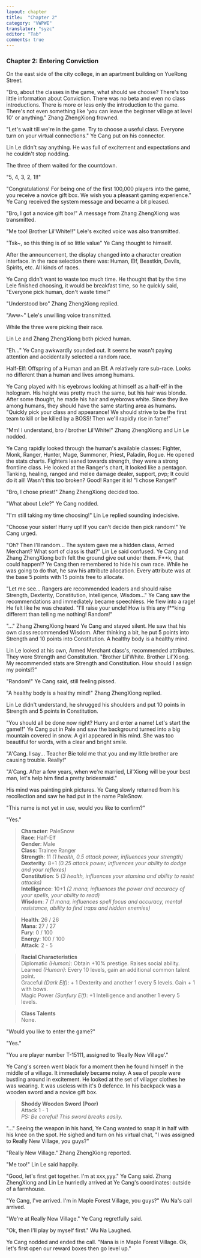 ```yaml
---
layout: chapter
title:  "Chapter 2"
category: "VWPWE"
translator: "syzc"
editor: "Tab"
comments: true
---
```


### Chapter 2: Entering Conviction

On the east side of the city college, in an apartment building on YueRong Street.

"Bro, about the classes in the game, what should we choose? There's too little information about Conviction. There was no beta and even no class introductions. There is more or less only the introduction to the game. There's not even something like 'you can leave the beginner village at level 10' or anything." Zhang ZhengXiong frowned.

"Let's wait till we're in the game. Try to choose a useful class. Everyone turn on your virtual connections." Ye Cang put on his connector.

Lin Le didn't say anything. He was full of excitement and expectations and he couldn't stop nodding.

The three of them waited for the countdown.

"5, 4, 3, 2, 1!!"

"Congratulations! For being one of the first 100,000 players into the game, you receive a novice gift box. We wish you a pleasant gaming experience." Ye Cang received the system message and became a bit pleased.

"Bro, I got a novice gift box!" A message from Zhang ZhengXiong was transmitted.

"Me too! Brother Lil'White!!" Lele's excited voice was also transmitted.

"Tsk~, so this thing is of so little value" Ye Cang thought to himself.

After the announcement, the display changed into a character creation interface. In the race selection there was: Human, Elf, Beastkin, Devils, Spirits, etc. All kinds of races.

Ye Cang didn't want to waste too much time. He thought that by the time Lele finished choosing, it would be breakfast time, so he quickly said, "Everyone pick human, don't waste time!"

"Understood bro" Zhang ZhengXiong replied.

"Aww~" Lele's unwilling voice transmitted. 

While the three were picking their race.

Lin Le and Zhang ZhengXiong both picked human.

"Eh..." Ye Cang awkwardly sounded out. It seems he wasn't paying attention and accidentally selected a random race.

Half-Elf: Offspring of a Human and an Elf. A relatively rare sub-race. Looks no different than a human and lives among humans.

Ye Cang played with his eyebrows looking at himself as a half-elf in the hologram. His height was pretty much the same, but his hair was blonde. After some thought, he made his hair and eyebrows white. Since they live among humans, they should have the same starting area as humans. "Quickly pick your class and appearance! We should strive to be the first team to kill or be killed by a BOSS! Then we'll rapidly rise in fame!"

"Mm! I understand, bro / brother Lil'White!" Zhang ZhengXiong and Lin Le nodded.

Ye Cang rapidly looked through the human's available classes: Fighter, Monk, Ranger, Hunter, Mage, Summoner, Priest, Paladin, Rogue. He opened the stats charts. Fighters leaned towards strength, they were a strong frontline class. He looked at the Ranger's chart, it looked like a pentagon. Tanking, healing, ranged and melee damage dealer, support, pvp; It could do it all! Wasn't this too broken? Good! Ranger it is! "I chose Ranger!"

"Bro, I chose priest!" Zhang ZhengXiong decided too.

"What about Lele?" Ye Cang nodded.

"I'm still taking my time choosing!" Lin Le replied sounding indecisive.

"Choose your sister! Hurry up! If you can't decide then pick random!" Ye Cang urged.

"Oh? Then I'll random... The system gave me a hidden class, Armed Merchant? What sort of class is that?" Lin Le said confused. Ye Cang and Zhang ZhengXiong both felt the ground give out under them. F\*\*k, that could happen!? Ye Cang then remembered to hide his own race. While he was going to do that, he saw his attribute allocation. Every attribute was at the base 5 points with 15 points free to allocate. 

"Let me see... Rangers are recommended leaders and should raise Strength, Dexterity, Constitution, Intelligence, Wisdom..." Ye Cang saw the recommendations and immediately became speechless. He flew into a rage! He felt like he was cheated. "I'll raise your uncle! How is this any f\*\*king different than telling me nothing! Random!"

"..." Zhang ZhengXiong heard Ye Cang and stayed silent. He saw that his own class recommended Wisdom. After thinking a bit, he put 5 points into Strength and 10 points into Constitution.  A healthy body is a healthy mind.

Lin Le looked at his own, Armed Merchant class's, recommended attributes. They were Strength and Constitution. "Brother Lil'White. Brother Lil'Xiong. My recommended stats are Strength and Constitution. How should I assign my points!?"

"Random!" Ye Cang said, still feeling pissed.

"A healthy body is a healthy mind!" Zhang ZhengXiong replied.

Lin Le didn't understand, he shrugged his shoulders and put 10 points in Strength and 5 points in Constitution.

"You should all be done now right? Hurry and enter a name! Let's start the game!!" Ye Cang put in Pale and saw the background turned into a big mountain covered in snow. A girl appeared in his mind. She was too beautiful for words, with a clear and bright smile.

"A'Cang. I say... Teacher Bie told me that you and my little brother are causing trouble. Really!"

"A'Cang. After a few years, when we're married, Lil'Xiong will be your best man, let's help him find a pretty bridesmaid."

His mind was painting pink pictures. Ye Cang slowly returned from his recollection and saw he had put in the name PaleSnow.

"This name is not yet in use, would you like to confirm?"

"Yes."

>**Character**: PaleSnow  
**Race**: Half-Elf  
**Gender**: Male  
**Class**: Trainee Ranger  
**Strength**: 11 *(1 health, 0.5 attack power, influences your strength)*  
**Dexterity**: 8+1 *(0.25 attack power, influences your ability to dodge and your reflexes)*  
**Constitution**: 5 *(3 health, influences your stamina and ability to resist attacks)*  
**Intelligence**: 10+1 *(2 mana, influences the power and accuracy of your spells, your ability to read)*  
**Wisdom**: 7 *(1 mana, influences spell focus and accuracy, mental resistance, ability to find traps and hidden enemies)*

>**Health**: 26 / 26  
**Mana**: 27 / 27  
**Fury**: 0 / 100  
**Energy**: 100 / 100  
**Attack**: 2 - 5  

>**Racial Characteristics**    
Diplomatic *(Human)*: Obtain +10% prestige. Raises social ability.  
Learned *(Human)*: Every 10 levels, gain an additional common talent point.  
Graceful *(Dark Elf)*: + 1 Dexterity and another 1 every 5 levels. Gain + 1 with bows.  
Magic Power *(Sunfury Elf)*: +1 Intelligence and another 1 every 5 levels.  

>**Class Talents**  
None.

"Would you like to enter the game?"

"Yes."

"You are player number T-15111, assigned to 'Really New Village'."

Ye Cang's screen went black for a moment then he found himself in the middle of a village. It immediately became noisy. A sea of people were bustling around in excitement. He looked at the set of villager clothes he was wearing. It was useless with it's 0 defence. In his backpack was a wooden sword and a novice gift box.  

>**Shoddy Wooden Sword (Poor)**  
Attack 1 - 1  
*PS: Be careful! This sword breaks easily.*  

"..." Seeing the weapon in his hand, Ye Cang wanted to snap it in half with his knee on the spot. He sighed and turn on his virtual chat, "I was assigned to Really New Village, you guys?"

"Really New Village." Zhang ZhengXiong reported.

"Me too!" Lin Le said happily.

"Good, let's first get together. I'm at xxx,yyy." Ye Cang said. Zhang ZhengXiong and Lin Le hurriedly arrived at Ye Cang's coordinates: outside of a farmhouse.

"Ye Cang, I've arrived. I'm in Maple Forest Village, you guys?" Wu Na's call arrived.

"We're at Really New Village." Ye Cang regretfully said.

"Ok, then I'll play by myself first." Wu Na Laughed.

Ye Cang nodded and ended the call. "Nana is in Maple Forest Village. Ok, let's first open our reward boxes then go level up."